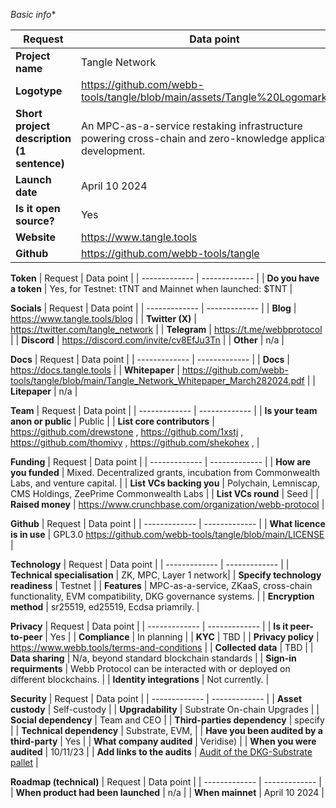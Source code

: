 *Basic info**

 | Request  | Data point | 
 | ------------- | ------------- |
 | **Project name**  | Tangle Network |
 | **Logotype**  | https://github.com/webb-tools/tangle/blob/main/assets/Tangle%20Logomark.png |
 | **Short project description (1 sentence)** | An MPC-as-a-service restaking infrastructure powering cross-chain and zero-knowledge application development. |
 | **Launch date** | April 10 2024 |
 | **Is it open source?** | Yes |
 | **Website**  | https://www.tangle.tools |
 | **Github**  | https://github.com/webb-tools/tangle |

 **Token**
 | Request  | Data point | 
 | ------------- | ------------- |
 | **Do you have a token** | Yes, for Testnet: tTNT and Mainnet when launched: $TNT |

 **Socials**
 | Request  | Data point | 
 | ------------- | ------------- |
 | **Blog** | https://www.tangle.tools/blog |
 | **Twitter (X)** | https://twitter.com/tangle_network |
 | **Telegram** | https://t.me/webbprotocol |
 | **Discord** | https://discord.com/invite/cv8EfJu3Tn |
 | **Other** | n/a |

 **Docs**
 | Request  | Data point | 
 | ------------- | ------------- |
 | **Docs** | https://docs.tangle.tools |
 | **Whitepaper** | https://github.com/webb-tools/tangle/blob/main/Tangle_Network_Whitepaper_March282024.pdf |
 | **Litepaper** | n/a |

 **Team**
 | Request  | Data point | 
 | ------------- | ------------- |
 | **Is your team anon or public**  | Public | 
 | **List core contributors** | https://github.com/drewstone , https://github.com/1xstj , https://github.com/thomivy , https://github.com/shekohex ,  | 

 **Funding**
 | Request  | Data point | 
 | ------------- | ------------- |
 | **How are you funded**  | Mixed. Decentralized grants, incubation from Commonwealth Labs, and venture capital.  | 
 | **List VCs backing you**  | Polychain, Lemniscap, CMS Holdings, ZeePrime Commonwealth Labs |
 | **List VCs round**  | Seed | 
 | **Raised money** | https://www.crunchbase.com/organization/webb-protocol | 

 **Github**
 | Request  | Data point | 
 | ------------- | ------------- |
 | **What licence is in use**  | GPL3.0 https://github.com/webb-tools/tangle/blob/main/LICENSE | 

 **Technology**
 | Request  | Data point | 
 | ------------- | ------------- |
 | **Technical specialisation**  | ZK, MPC, Layer 1 network| 
 | **Specify technology readiness**  | Testnet | 
 | **Features**  | MPC-as-a-service, ZKaaS, cross-chain functionality, EVM compatibility, DKG governance systems.  | 
 | **Encryption method**  | sr25519, ed25519, Ecdsa priamrily.  | 

 **Privacy**
 | Request  | Data point | 
 | ------------- | ------------- |
 | **Is it peer-to-peer**  | Yes | 
 | **Compliance**  | In planning |
 | **KYC**  | TBD |
 | **Privacy policy** | https://www.webb.tools/terms-and-conditions |
 | **Collected data**  | TBD |
 | **Data sharing** | N/a, beyond standard blockchain standards |
 | **Sign-in requirments** | Webb Protocol can be interacted with or deployed on different blockchains. |
 | **Identity integrations** | Not currently. |

 **Security**
 | Request  | Data point | 
 | ------------- | ------------- |
 | **Asset custody** | Self-custody | 
 | **Upgradability**  | Substrate On-chain Upgrades |
 | **Social dependency**  | Team and CEO |
 | **Third-parties dependency** | specify |
 | **Technical dependency** | Substrate, EVM,  |
 | **Have you been audited by a third-party** | Yes |
 | **What company audited** | Veridise) |
 | **When you were audited** | 10/11/23 |
 | **Add links to the audits** | [Audit of the DKG-Substrate pallet](https://blog.webb.tools/webbs-evm-bridge-security-audit-completed-by-veridise/) |

 **Roadmap (technical)**
 | Request  | Data point | 
 | ------------- | ------------- |
 | **When product had been launched** |  n/a | 
 | **When mainnet**  | April 10 2024 |
